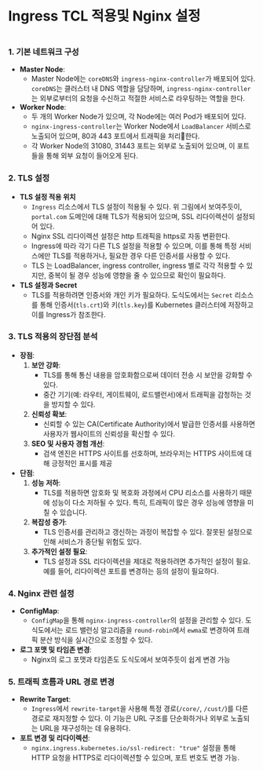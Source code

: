 # Ingress TCL 적용및 Nginx 설정

<figure><img src="../../../.gitbook/assets/Screenshot 2024-08-29 at 10.21.30 AM.png" alt=""><figcaption></figcaption></figure>

### 1. **기본 네트워크 구성**

* **Master Node**:
  * Master Node에는 `coreDNS`와 `ingress-nginx-controller`가 배포되어 있다. `coreDNS`는 클러스터 내 DNS 역할을 담당하며, `ingress-nginx-controller`는 외부로부터의 요청을 수신하고 적절한 서비스로 라우팅하는 역할을 한다.
* **Worker Node**:
  * 두 개의 Worker Node가 있으며, 각 Node에는 여러 Pod가 배포되어 있다.
  * `nginx-ingress-controller`는 Worker Node에서 `LoadBalancer` 서비스로 노출되어 있으며, 80과 443 포트에서 트래픽을 처리한다.
  * 각 Worker Node의 31080, 31443 포트는 외부로 노출되어 있으며, 이 포트들을 통해 외부 요청이 들어오게 된다.

### 2. **TLS 설정**

* **TLS 설정 적용 위치**
  * `Ingress` 리소스에서 TLS 설정이 적용될 수 있다. 위 그림에서 보여주듯이, `portal.com` 도메인에 대해 TLS가 적용되어 있으며, SSL 리다이렉션이 설정되어 있다.
  * Nginx SSL 리다이렉션 설정은 http 트래픽을 https로 자동 변환한다.
  * Ingress에 따라 각기 다른 TLS 설정을 적용할 수 있으며, 이를 통해 특정 서비스에만 TLS를 적용하거나, 필요한 경우 다른 인증서를 사용할 수 있다.
  * TLS 는 LoadBalancer, ingress controller, ingress 별로 각각 적용할 수 있지만, 중복이 될 경우 성능에 영향을 줄 수 있으므로 확인이 필요하다.
* **TLS 설정과 Secret**
  * TLS를 적용하려면 인증서와 개인 키가 필요하다. 도식도에서는 `Secret` 리소스를 통해 인증서(`tls.crt`)와 키(`tls.key`)를 Kubernetes 클러스터에 저장하고 이를 Ingress가 참조한다.

### 3. **TLS 적용의 장단점 분석**

* **장점**:
  1. **보안 강화**:
     * TLS를 통해 통신 내용을 암호화함으로써 데이터 전송 시 보안을 강화할 수 있다.
     * 중간 기기(예: 라우터, 게이트웨이, 로드밸런서)에서 트래픽을 감청하는 것을 방지할 수 있다.
  2. **신뢰성 확보**:
     * 신뢰할 수 있는 CA(Certificate Authority)에서 발급한 인증서를 사용하면 사용자가 웹사이트의 신뢰성을 확신할 수 있다.
  3. **SEO 및 사용자 경험 개선**:
     * 검색 엔진은 HTTPS 사이트를 선호하며, 브라우저는 HTTPS 사이트에 대해 긍정적인 표시를 제공
* **단점**:
  1. **성능 저하**:
     * TLS를 적용하면 암호화 및 복호화 과정에서 CPU 리소스를 사용하기 때문에 성능이 다소 저하될 수 있다. 특히, 트래픽이 많은 경우 성능에 영향을 미칠 수 있습니다.
  2. **복잡성 증가**:
     * TLS 인증서를 관리하고 갱신하는 과정이 복잡할 수 있다. 잘못된 설정으로 인해 서비스가 중단될 위험도 있다.
  3. **추가적인 설정 필요**:
     * TLS 설정과 SSL 리다이렉션을 제대로 적용하려면 추가적인 설정이 필요. 예를 들어, 리다이렉션 포트를 변경하는 등의 설정이 필요하다.

### 4. **Nginx 관련 설정**

* **ConfigMap**:
  * `ConfigMap`을 통해 `nginx-ingress-controller`의 설정을 관리할 수 있다. 도식도에서는 로드 밸런싱 알고리즘을 `round-robin`에서 `ewma`로 변경하여 트래픽 분산 방식을 실시간으로 조정할 수 있다.
* **로그 포맷 및 타임존 변경**:
  * Nginx의 로그 포맷과 타임존도 도식도에서 보여주듯이 쉽게 변경 가능

### 5. **트래픽 흐름과 URL 경로 변경**

* **Rewrite Target**:
  * `Ingress`에서 `rewrite-target`을 사용해 특정 경로(`/core/`, `/cust/`)를 다른 경로로 재지정할 수 있다. 이 기능은 URL 구조를 단순화하거나 외부로 노출되는 URL을 재구성하는 데 유용하다.
* **포트 변경 및 리다이렉션**:
  * `nginx.ingress.kubernetes.io/ssl-redirect: "true"` 설정을 통해 HTTP 요청을 HTTPS로 리다이렉션할 수 있으며, 포트 번호도 변경 가능.
